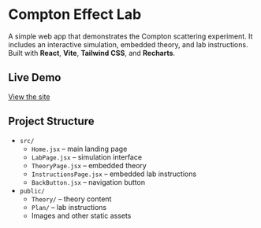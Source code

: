 # Compton Effect Lab

A simple web app that demonstrates the Compton scattering experiment. It includes an interactive simulation, embedded theory, and lab instructions. Built with **React**, **Vite**, **Tailwind CSS**, and **Recharts**.

## Live Demo

[View the site](https://compton-effect-lab.netlify.app/)

## Project Structure

- `src/`
  - `Home.jsx` – main landing page
  - `LabPage.jsx` – simulation interface
  - `TheoryPage.jsx` – embedded theory
  - `InstructionsPage.jsx` – embedded lab instructions
  - `BackButton.jsx` – navigation button
- `public/`
  - `Theory/` – theory content 
  - `Plan/` – lab instructions
  - Images and other static assets
